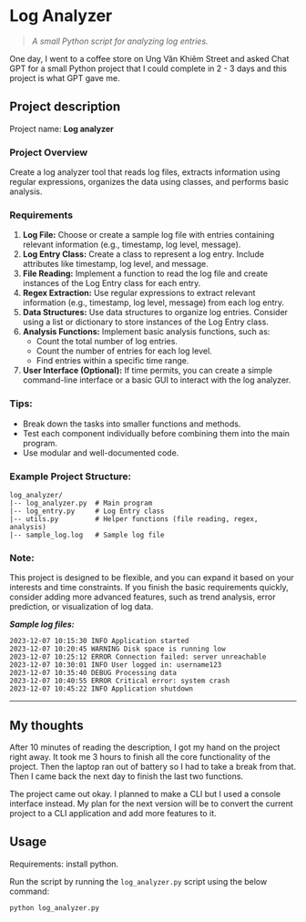 # Log Analyzer

> *A small Python script for analyzing log entries.*

One day, I went to a coffee store on Ung Văn Khiêm Street and asked Chat GPT for a small Python project that I could complete in 2 - 3 days and this project is what GPT gave me.

## Project description

Project name: **Log analyzer**

### Project Overview

Create a log analyzer tool that reads log files, extracts information using regular expressions, organizes the data using classes, and performs basic analysis.

### Requirements

1. **Log File:**
    Choose or create a sample log file with entries containing relevant information (e.g., timestamp, log level, message).
2. **Log Entry Class:**
    Create a class to represent a log entry. Include attributes like timestamp, log level, and message.
3. **File Reading:**
    Implement a function to read the log file and create instances of the Log Entry class for each entry.
4. **Regex Extraction:**
    Use regular expressions to extract relevant information (e.g., timestamp, log level, message) from each log entry.
5. **Data Structures:**
    Use data structures to organize log entries. Consider using a list or dictionary to store instances of the Log Entry class.
6. **Analysis Functions:**
    Implement basic analysis functions, such as:
    - Count the total number of log entries.
    - Count the number of entries for each log level.
    - Find entries within a specific time range.
7. **User Interface (Optional):**
    If time permits, you can create a simple command-line interface or a basic GUI to interact with the log analyzer.

### Tips:

- Break down the tasks into smaller functions and methods.
- Test each component individually before combining them into the main program.
- Use modular and well-documented code.

### Example Project Structure:

```
log_analyzer/
|-- log_analyzer.py  # Main program
|-- log_entry.py     # Log Entry class
|-- utils.py         # Helper functions (file reading, regex, analysis)
|-- sample_log.log   # Sample log file

```

### Note:

This project is designed to be flexible, and you can expand it based on your interests and time constraints. If you finish the basic requirements quickly, consider adding more advanced features, such as trend analysis, error prediction, or visualization of log data.

***Sample log files:***

```
2023-12-07 10:15:30 INFO Application started
2023-12-07 10:20:45 WARNING Disk space is running low
2023-12-07 10:25:12 ERROR Connection failed: server unreachable
2023-12-07 10:30:01 INFO User logged in: username123
2023-12-07 10:35:40 DEBUG Processing data
2023-12-07 10:40:55 ERROR Critical error: system crash
2023-12-07 10:45:22 INFO Application shutdown
```

---

## My thoughts

After 10 minutes of reading the description, I got my hand on the project right away. It took me 3 hours to finish all the core functionality of the project. Then the laptop ran out of battery so I had to take a break from that. Then I came back the next day to finish the last two functions.

The project came out okay. I planned to make a CLI but I used a console interface instead. My plan for the next version will be to convert the current project to a CLI application and add more features to it.

## Usage

Requirements: install python.

Run the script by running the `log_analyzer.py` script using the below command:

```
python log_analyzer.py
```
